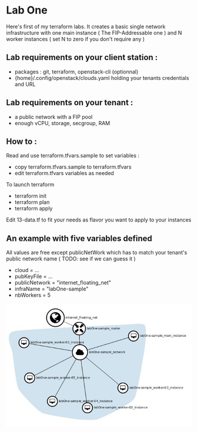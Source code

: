 # Lab One
Here's first of my terraform labs. It creates a basic single network infrastructure with one main instance ( The FIP-Addressable one ) and N worker instances ( set N to zero if you don't require any )

## Lab requirements on your client station :
 - packages : git, terraform, openstack-cli (optionnal)
 - {home}/.config/openstack/clouds.yaml holding your tenants credentials and URL

## Lab requirements on your tenant :
 - a public network with a FIP pool
 - enough vCPU, storage, secgroup, RAM

## How to :
Read and use terraform.tfvars.sample to set variables :
 - copy terraform.tfvars.sample to terraform.tfvars
 - edit terraform.tfvars variables as needed

To launch terraform
 - terraform init
 - terraform plan
 - terraform apply

Edit 13-data.tf to fit your needs as flavor you want to apply to your instances

## An example with five variables defined
All values are free except publicNetWork which has to match your tenant's public network name ( TODO: see if we can guess it )

  - cloud = ...
  - pubKeyFile = ...
  - publicNetwork = "internet_floating_net"
  - infraName = "labOne-sample"
  - nbWorkers = 5

![labOne-sample](labOne-sample.png)
